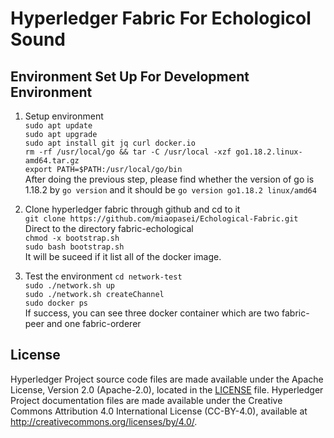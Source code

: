 [//]: # (SPDX-License-Identifier: CC-BY-4.0)

# Hyperledger Fabric For Echologicol Sound

## Environment Set Up For Development Environment
1. Setup environment  
`sudo apt update`   
`sudo apt upgrade`   
`sudo apt install git jq curl docker.io`   
`rm -rf /usr/local/go && tar -C /usr/local -xzf go1.18.2.linux-amd64.tar.gz`  
`export PATH=$PATH:/usr/local/go/bin`  
After doing the previous step, please find whether the version of go is 1.18.2 by 
`go version`
and it should be `go version go1.18.2 linux/amd64`  


2. Clone hyperledger fabric through github and cd to it  
`git clone https://github.com/miaopasei/Echological-Fabric.git`  
Direct to the directory fabric-echological  
 `chmod -x bootstrap.sh`  
 `sudo bash bootstrap.sh`  
 It will be suceed if it list all of the docker image.

 3. Test the environment
 `cd network-test`  
 `sudo ./network.sh up`  
 `sudo ./network.sh createChannel`  
 `sudo docker ps`  
 If success, you can see three docker container which are two fabric-peer and one fabric-orderer 


## License <a name="license"></a>

Hyperledger Project source code files are made available under the Apache
License, Version 2.0 (Apache-2.0), located in the [LICENSE](LICENSE) file.
Hyperledger Project documentation files are made available under the Creative
Commons Attribution 4.0 International License (CC-BY-4.0), available at http://creativecommons.org/licenses/by/4.0/.
